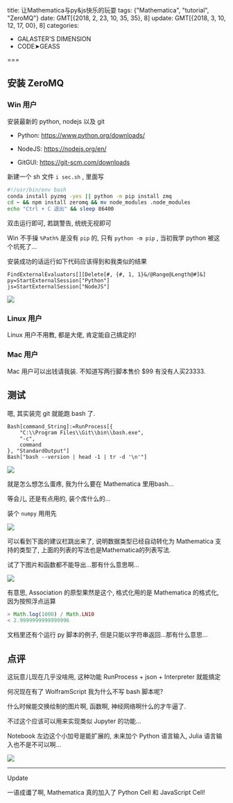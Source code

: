 title: 让Mathematica与py&js快乐的玩耍
tags:  {"Mathematica", "tutorial", "ZeroMQ"}
date: GMT[{2018, 2, 23, 10, 35, 35}, 8]
update: GMT[{2018, 3, 10, 12, 17, 00}, 8]
categories:
  - GALASTER'S DIMENSION
  - CODE➤GEASS

===

## 安装 ZeroMQ

### Win 用户

安装最新的 python, nodejs 以及 git

- Python: https://www.python.org/downloads/

- NodeJS: https://nodejs.org/en/

- GitGUI: https://git-scm.com/downloads

新建一个 sh 文件 `i sec.sh` , 里面写

```bash
#!/usr/bin/env bash
conda install pyzmq -yes || python -m pip install zmq
cd ~ && npm install zeromq && mv node_modules .node_modules
echo "Ctrl + C 退出" && sleep 86400
```

双击运行即可, 若跳警告, 统统无视即可

<!-- more -->

Win 不手操 `%Path%` 是没有 `pip` 的, 只有 `python -m pip` , 当初我学 python 被这个坑死了...

安装成功的话运行如下代码应该得到和我类似的结果

```mma
FindExternalEvaluators[][Delete[#, {#, 1, 1}&/@Range@Length@#]&]
py=StartExternalSession["Python"]
js=StartExternalSession["NodeJS"]
```

![](https://i.loli.net/2018/02/23/5a8f7fb96e9ea.png)

### Linux 用户

Linux 用户不用教, 都是大佬, 肯定能自己搞定的!

### Mac 用户

Mac 用户可以出钱请我装. 不知道写两行脚本售价 $99 有没有人买23333.

## 测试 

嗯, 其实装完 git 就能跑 bash 了.

```mma
Bash[command_String]:=RunProcess[{
    "C:\\Program Files\\Git\\bin\\bash.exe", 
    "-c", 
    command
}, "StandardOutput"]
Bash["bash --version | head -1 | tr -d '\n'"]
```

![](https://i.loli.net/2018/02/23/5a8f7fba3f404.png)

就是怎么想怎么蛋疼, 我为什么要在 Mathematica 里用bash...

等会儿, 还是有点用的, 装个库什么的...

装个 `numpy` 用用先

![](https://i.loli.net/2018/02/23/5a8f94da4d2b8.png)

可以看到下面的建议栏跳出来了, 说明数据类型已经自动转化为 Mathematica 支持的类型了, 上面的列表的写法也是Mathematica的列表写法.

试了下图片和函数都不能导出...那有什么意思啊...

![](https://i.loli.net/2018/02/23/5a8f94da4261f.png)

有意思, Association 的原型果然是这个, 格式化用的是 Mathematica 的格式化, 因为按照浮点运算

```js
> Math.log(1000) / Math.LN10 
< 2.9999999999999996
```

文档里还有个运行 py 脚本的例子, 但是只能以字符串返回...那有什么意思...

## 点评

这玩意儿现在几乎没啥用, 这种功能 RunProcess + json + Interpreter 就能搞定

何况现在有了 WolframScript 我为什么不写 bash 脚本呢?

什么时候能交换绘制的图片啊, 函数啊, 神经网络啊什么的才牛逼了.

不过这个应该可以用来实现类似 Jupyter 的功能...

Notebook 左边这个小加号是能扩展的, 未来加个 Python 语言输入, Julia 语言输入也不是不可以啊...

![](https://i.loli.net/2018/02/23/5a8f94da42687.png)

---

Update

一语成谶了啊, Mathematica 真的加入了 Python Cell 和 JavaScript Cell!